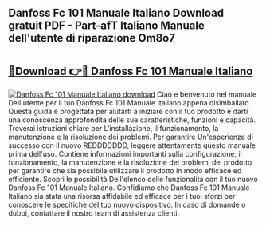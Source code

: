 ## Danfoss Fc 101 Manuale Italiano Download gratuit PDF - Part-afT Italiano Manuale dell'utente di riparazione Om8o7

# <h2><a href="http://dfb4u7.blite.top/?on=Danfoss+Fc+101+Manuale+Italiano">🔗Download 👉🔴 Danfoss Fc 101 Manuale Italiano</a></h2>

[![Danfoss Fc 101 Manuale Italiano download](https://i.imgur.com/lujVjoI.png)](http://dfb4u7.blite.top/?on=Danfoss+Fc+101+Manuale+Italiano)
Ciao e benvenuto nel manuale Dell'utente per il tuo Danfoss Fc 101 Manuale Italiano appena disimballato. Questa guida è progettata per aiutarti a iniziare con il tuo prodotto e darti una conoscenza approfondita delle sue caratteristiche, funzioni e capacità. Troverai istruzioni chiare per L'installazione, il funzionamento, la manutenzione e la risoluzione dei problemi. Per garantire Un'esperienza di successo con il nuovo REDDDDDDD, leggere attentamente questo manuale prima dell'uso. Contiene informazioni importanti sulla configurazione, il funzionamento, la manutenzione e la risoluzione dei problemi del prodotto per garantire che sia possibile utilizzare il prodotto in modo efficace ed efficiente. Scopri le possibilità Dell'elenco delle funzionalità con il tuo nuovo Danfoss Fc 101 Manuale Italiano. Confidiamo che Danfoss Fc 101 Manuale Italiano sia stata una risorsa affidabile ed efficace per i tuoi sforzi per conoscere le specifiche del tuo nuovo dispositivo. In caso di domande o dubbi, contattare il nostro team di assistenza clienti.
